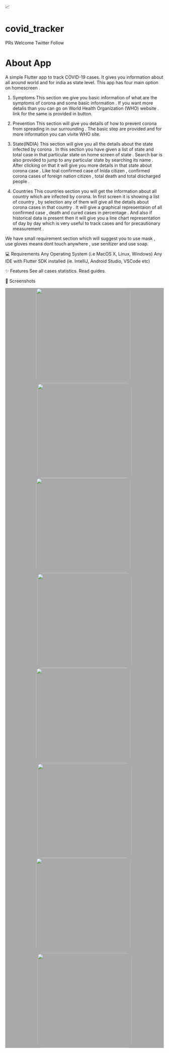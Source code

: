 📈
# covid_tracker

PRs Welcome Twitter Follow

# About App
A simple Flutter app to track COVID-19 cases. It gives you information about all around world and for india as state level.
This app has four main option on homescreen .
1) Symptoms
  This section we give you basic information of what are the symptoms of corona and some basic information . If you want more detalis     than   you can go on World Health Organization (WHO) website . link for the same is provided in button.
 
2)  Prevention
  This section will give you details of how to prevent corona from spreading  in our surrounding . The basic step are provided and for     more   information you can vivite WHO site.
  
 3) State(INDIA)
  This section will give you all the details about the state infected by corona .  In this section you have given a list of state and     total case in that particular state on home screen of state . Search bar is also provided to jump to any particular state by searching   its name . After clicking on that it will give you more details in that state about corona case . Like toal confirmed case of Inida     citizen , confirmed corona cases of foreign nation citizen , total death and total discharged people .
  
4) Countries
  This countries section you will get the information about all country which are infected by corona. In first screen it is showing a     list of country , by selection any of them will give all the details about corona cases in that country . It will give a graphical 
  representaion of all confirmed case , death and cured cases in percentage . And also if historical data is present then it will give     you a line chart representation of day by day which is very useful to track cases and for precautionary measurement .
 
We have small requirement section which will suggest you to use mask , use gloves means dont touch anywhere , use senitizer and use      soap.

💻 Requirements
Any Operating System (i.e MacOS X, Linux, Windows)
Any IDE with Flutter SDK installed (ie. IntelliJ, Android Studio, VSCode etc)

✨ Features
 See all cases statistics.
 Read guides.
 
📸 Screenshots


<div style="background-color:rgb(169,169,169); text-align:center">
<img src="/screenshot/Screenshot_2020-03-26-12-26-25-730_com.example.covid_tracker.png" width="300" style="border-radius: 15px">
&nbsp;
<img src="/screenshot/Screenshot_2020-03-26-12-26-36-043_com.example.covid_tracker.png" width="300" style="border-radius: 15px">
</div>




<div style="background-color:rgb(169,169,169); text-align:center">
<img src="/screenshot/Screenshot_2020-03-26-12-26-41-010_com.example.covid_tracker.png" width="300" style="border-radius: 15px">
&nbsp;
<img src="/screenshot/Screenshot_2020-03-26-12-26-46-574_com.example.covid_tracker.png" width="300" style="border-radius: 15px">
</div>







<div style="background-color:rgb(169,169,169); text-align:center">
<img src="/screenshot/Screenshot_2020-03-26-12-26-51-221_com.example.covid_tracker.png" width="300" style="border-radius: 15px">
&nbsp;
<img src="/screenshot/Screenshot_2020-03-26-12-26-58-438_com.example.covid_tracker.png" width="300" style="border-radius: 15px">
</div>











<div style="background-color:rgb(169,169,169); text-align:center">
<img src="/screenshot/Screenshot_2020-03-26-12-27-14-819_com.example.covid_tracker.png" width="300" style="border-radius: 15px">
&nbsp;
<img src="/screenshot/Screenshot_2020-03-26-12-27-25-887_com.example.covid_tracker.png" width="300" style="border-radius: 15px">
</div>
  



